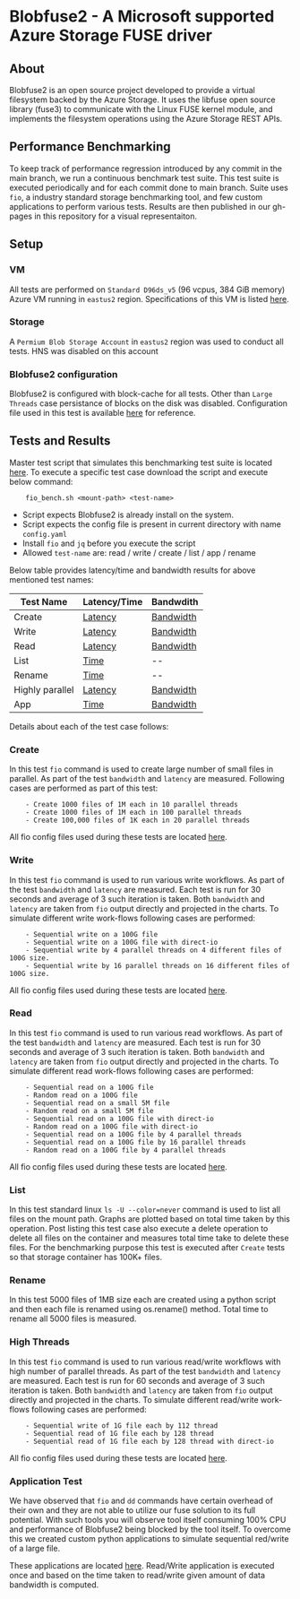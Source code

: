 # Blobfuse2 - A Microsoft supported Azure Storage FUSE driver
## About
Blobfuse2 is an open source project developed to provide a virtual filesystem backed by the Azure Storage. It uses the libfuse open source library (fuse3) to communicate with the Linux FUSE kernel module, and implements the filesystem operations using the Azure Storage REST APIs.

## Performance Benchmarking
To keep track of performance regression introduced by any commit in the main branch, we run a continuous benchmark test suite. This test suite is executed periodically and for each commit done to main branch. Suite uses `fio`, a industry standard storage benchmarking tool, and few custom applications to perform various tests. Results are then published in our gh-pages in this repository for a visual representaiton.

## Setup
### VM
All tests are performed on `Standard D96ds_v5` (96 vcpus, 384 GiB memory) Azure VM running in `eastus2` region. Specifications of this VM is listed [here](https://learn.microsoft.com/en-us/azure/virtual-machines/ddv5-ddsv5-series#ddsv5-series). 

### Storage
A `Permium Blob Storage Account` in `eastus2` region was used to conduct all tests. HNS was disabled on this account 

### Blobfuse2 configuration
Blobfuse2 is configured with block-cache for all tests. Other than `Large Threads` case persistance of blocks on the disk was disabled. Configuration file used in this test is available [here](https://github.com/Azure/azure-storage-fuse/blob/vibhansa/perftestrunner/testdata/config/azure_block_bench.yaml) for reference.


## Tests and Results
Master test script that simulates this benchmarking test suite is located [here](https://github.com/Azure/azure-storage-fuse/tree/vibhansa/perftestrunner/perf_testing/scripts/fio_bench.sh). To execute a specific test case download the script and execute below command:
```
    fio_bench.sh <mount-path> <test-name>
```
- Script expects Blobfuse2 is already install on the system.
- Script expects the config file is present in current directory with name `config.yaml`
- Install `fio` and `jq` before you execute the script
- Allowed `test-name` are: read / write / create / list / app / rename

Below table provides latency/time and bandwidth results for above mentioned test names:


| Test Name | Latency/Time | Bandwdith |
|-----------|--------------|-----------|
| Create    |  [Latency](https://azure.github.io/azure-storage-fuse/latency/create/) |  [Bandwidth](https://azure.github.io/azure-storage-fuse/bandwidth/create/)  | 
| Write     |  [Latency](https://azure.github.io/azure-storage-fuse/latency/write/)  |  [Bandwidth](https://azure.github.io/azure-storage-fuse/bandwidth/write/)   |
| Read      |  [Latency](https://azure.github.io/azure-storage-fuse/latency/read/)   |  [Bandwidth](https://azure.github.io/azure-storage-fuse/bandwidth/read/)    |
| List      |  [Time](https://azure.github.io/azure-storage-fuse/time/list/)         |   --  |
| Rename    |  [Time](https://azure.github.io/azure-storage-fuse/time/rename/)       |   --  |
| Highly parallel |  [Latency](https://azure.github.io/azure-storage-fuse/latency/highlyparallel/)  | [Bandwidth](https://azure.github.io/azure-storage-fuse/bandwidth/highlyparallel/)  |
| App       |  [Time](https://azure.github.io/azure-storage-fuse/time/app/) |  [Bandwidth](https://azure.github.io/azure-storage-fuse/bandwidth/app/) |



Details about each of the test case follows:

### Create
In this test `fio` command is used to create large number of small files in parallel. As part of the test `bandwidth` and `latency` are measured. Following cases are performed as part of this test:
```
    - Create 1000 files of 1M each in 10 parallel threads
    - Create 1000 files of 1M each in 100 parallel threads
    - Create 100,000 files of 1K each in 20 parallel threads
```
All fio config files used during these tests are located [here](https://github.com/Azure/azure-storage-fuse/tree/vibhansa/perftestrunner/perf_testing/config/create).

### Write
In this test `fio` command is used to run various write workflows. As part of the test `bandwidth` and `latency` are measured. Each test is run for 30 seconds and average of 3 such iteration is taken. Both `bandwidth` and `latency` are taken from `fio` output directly and projected in the charts. To simulate different write work-flows following cases are performed:
```
    - Sequential write on a 100G file
    - Sequential write on a 100G file with direct-io
    - Sequential write by 4 parallel threads on 4 different files of 100G size.
    - Sequential write by 16 parallel threads on 16 different files of 100G size.
```
All fio config files used during these tests are located [here](https://github.com/Azure/azure-storage-fuse/tree/vibhansa/perftestrunner/perf_testing/config/write).

### Read
In this test `fio` command is used to run various read workflows. As part of the test `bandwidth` and `latency` are measured. Each test is run for 30 seconds and average of 3 such iteration is taken. Both `bandwidth` and `latency` are taken from `fio` output directly and projected in the charts. To simulate different read work-flows following cases are performed:
```
    - Sequential read on a 100G file
    - Random read on a 100G file
    - Sequential read on a small 5M file
    - Random read on a small 5M file
    - Sequential read on a 100G file with direct-io
    - Random read on a 100G file with direct-io
    - Sequential read on a 100G file by 4 parallel threads
    - Sequential read on a 100G file by 16 parallel threads
    - Random read on a 100G file by 4 parallel threads
```
All fio config files used during these tests are located [here](https://github.com/Azure/azure-storage-fuse/tree/vibhansa/perftestrunner/perf_testing/config/read).

### List
In this test standard linux `ls -U --color=never` command is used to list all files on the mount path. Graphs are plotted based on total time taken by this operation. Post listing this test case also execute a delete operation to delete all files on the container and measures total time take to delete these files.
For the benchmarking purpose this test is executed after `Create` tests so that storage container has 100K+ files.

### Rename
In this test 5000 files of 1MB size each are created using a python script and then each file is renamed using os.rename() method. Total time to rename all 5000 files is measured. 

### High Threads
In this test `fio` command is used to run various read/write workflows with high number of parallel threads. As part of the test `bandwidth` and `latency` are measured. Each test is run for 60 seconds and average of 3 such iteration is taken. Both `bandwidth` and `latency` are taken from `fio` output directly and projected in the charts. To simulate different read/write work-flows following cases are performed:
```
    - Sequential write of 1G file each by 112 thread
    - Sequential read of 1G file each by 128 thread
    - Sequential read of 1G file each by 128 thread with direct-io
```
All fio config files used during these tests are located [here](https://github.com/Azure/azure-storage-fuse/tree/vibhansa/perftestrunner/perf_testing/config/high_threads).

### Application Test
We have observed that `fio` and `dd` commands have certain overhead of their own and they are not able to utilize our fuse solution to its full potential. With such tools you will observe tool itself consuming 100% CPU and performance of Blobfuse2 being blocked by the tool itself. To overcome this we created custom python applications to simulate sequential red/write of a large file. 

These applications are located [here](https://github.com/Azure/azure-storage-fuse/tree/vibhansa/perftestrunner/perf_testing/scripts/). 
Read/Write application is executed once and based on the time taken to read/write given amount of data bandwidth is computed. 


